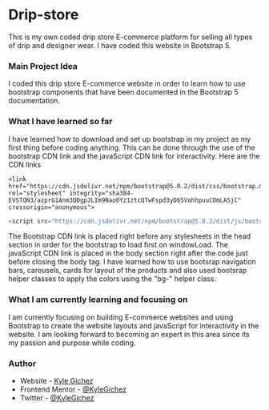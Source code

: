 # Drip-store
This is my own coded drip store E-commerce platform for selling all types of drip and designer wear. I have coded this website in Bootstrap 5.
### Main Project Idea
I coded this drip store E-commerce website in order to learn how to use bootstrap components that have been documented in the Bootstrap 5 documentation.
### What I have learned so far
I have learned how to download and set up bootstrap in my project as my first thing before coding anything. This can be done through the use of the bootstrap CDN link and the javaScript CDN link for interactivity.
Here are the CDN links
```Bootstrap CDN link
<link href="https://cdn.jsdelivr.net/npm/bootstrap@5.0.2/dist/css/bootstrap.min.css" rel="stylesheet" integrity="sha384-EVSTQN3/azprG1Anm3QDgpJLIm9Nao0Yz1ztcQTwFspd3yD65VohhpuuCOmLASjC" crossorigin="anonymous">
```
```JavaScript CDN link
<script src="https://cdn.jsdelivr.net/npm/bootstrap@5.0.2/dist/js/bootstrap.bundle.min.js" integrity="sha384-MrcW6ZMFYlzcLA8Nl+NtUVF0sA7MsXsP1UyJoMp4YLEuNSfAP+JcXn/tWtIaxVXM" crossorigin="anonymous"></script>
```
The Bootstrap CDN link is placed right before any stylesheets in the head section in order for the bootstrap to load first on windowLoad.
The javaScript CDN link is placed in the body section right after the code just before closing the body tag.
I have learned how to use bootsrap navigation bars, carousels, cards for layout of the products and also used bootsrap helper classes to apply the colors using the "bg-" helper class.
### What I am currently learning and focusing on
I am currently focusing on building E-commerce websites and using Bootstrap to create the website layouts and javaScript for interactivity in the website. 
I am looking forward to becoming an expert in this area since its my passion and purpose while coding.
### Author

- Website - [Kyle Gichez](https://www.github.com/KyleGichez)
- Frontend Mentor - [@KyleGichez](https://www.frontendmentor.io/profile/KyleGichez)
- Twitter - [@KyleGichez](https://www.twitter.com/KyleGichez)
